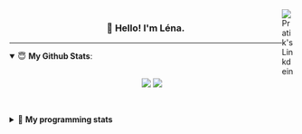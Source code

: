 <!--
<a href="https://twitter.com" target="_blank" rel="nofollow">
 <img align="right" alt="Pratik's Twitter" width="22px" src="https://cdn.jsdelivr.net/npm/simple-icons@v3/icons/twitter.svg" />
</a> 

-->
<a href="https://www.linkedin.com/in/lenagiacalone/" target="_blank" rel="nofollow">
 <img align="right" alt="Pratik's Linkdein" width="22px" src="https://cdn.jsdelivr.net/npm/simple-icons@v3/icons/linkedin.svg" />
</a>



<h3 align="center">👋 Hello! I'm Léna.</h3>

---

<!--
**lgiacalo/lgiacalo** is a ✨ _special_ ✨ repository because its `README.md` (this file) appears on your GitHub profile.

Here are some ideas to get you started:

- 🔭 I’m currently working on ...
- 🌱 I’m currently learning ...
- 👯 I’m looking to collaborate on ...
- 🤔 I’m looking for help with ...
- 💬 Ask me about ...
- 📫 How to reach me: ...
- 😄 Pronouns: ...
- ⚡ Fun fact: ...
-->

<details open>
 <summary> 😇 <b>My Github Stats</b>: </summary>
<br>
<p align = "center">
  <img src = "https://github-readme-stats.vercel.app/api?username=lgiacalo&show_icons=true&theme=nord" width="420">
  <img src = "https://github-readme-stats.vercel.app/api/top-langs/?username=lgiacalo&layout=compact&theme=nord">
</p>
 
<br>
<p align = "center">
  <imp src = "https://github-readme-stats.vercel.app/api/wakatime?username=lgiacalo&theme=nord">
</p>

</details>

<details>
 <summary>🤖 <b>My programming stats</b></summary>
 <br>
 
<!--START_SECTION:waka-->
![Lines of code](https://img.shields.io/badge/From%20Hello%20World%20I%27ve%20Written-881%20Thousand%20lines%20of%20code-blue)

**🐱 My GitHub Data** 

> 🏆 1,080 Contributions in the Year 2021
 > 
> 📦 297.6 kB Used in GitHub's Storage 
 > 
> 🚫 Not Opted to Hire
 > 
> 📜 44 Public Repositories 
 > 
> 🔑 34 Private Repositories  
 > 
**I'm an Early 🐤** 

```text
🌞 Morning    131 commits    █████░░░░░░░░░░░░░░░░░░░░   21.41% 
🌆 Daytime    313 commits    ████████████░░░░░░░░░░░░░   51.14% 
🌃 Evening    161 commits    ██████░░░░░░░░░░░░░░░░░░░   26.31% 
🌙 Night      7 commits      ░░░░░░░░░░░░░░░░░░░░░░░░░   1.14%

```
📅 **I'm Most Productive on Thursday** 

```text
Monday       90 commits     ███░░░░░░░░░░░░░░░░░░░░░░   14.71% 
Tuesday      62 commits     ██░░░░░░░░░░░░░░░░░░░░░░░   10.13% 
Wednesday    129 commits    █████░░░░░░░░░░░░░░░░░░░░   21.08% 
Thursday     135 commits    █████░░░░░░░░░░░░░░░░░░░░   22.06% 
Friday       69 commits     ██░░░░░░░░░░░░░░░░░░░░░░░   11.27% 
Saturday     23 commits     █░░░░░░░░░░░░░░░░░░░░░░░░   3.76% 
Sunday       104 commits    ████░░░░░░░░░░░░░░░░░░░░░   16.99%

```


📊 **This Week I Spent My Time On** 

```text
⌚︎ Time Zone: Europe/Paris

💬 Programming Languages: 
JavaScript               22 hrs 42 mins      ██████████████████████░░░   89.42% 
Markdown                 1 hr 10 mins        █░░░░░░░░░░░░░░░░░░░░░░░░   4.63% 
Other                    54 mins             █░░░░░░░░░░░░░░░░░░░░░░░░   3.6% 
Bash                     28 mins             ░░░░░░░░░░░░░░░░░░░░░░░░░   1.87% 
YAML                     6 mins              ░░░░░░░░░░░░░░░░░░░░░░░░░   0.44%

🔥 Editors: 
VS Code                  25 hrs 23 mins      █████████████████████████   100.0%

🐱‍💻 Projects: 
pappers-engine           21 hrs 34 mins      █████████████████████░░░░   84.96% 
Work                     1 hr 32 mins        █░░░░░░░░░░░░░░░░░░░░░░░░   6.1% 
augmentation_capital     53 mins             █░░░░░░░░░░░░░░░░░░░░░░░░   3.53% 
testMDS                  49 mins             ░░░░░░░░░░░░░░░░░░░░░░░░░   3.23% 
pappers-importers        32 mins             ░░░░░░░░░░░░░░░░░░░░░░░░░   2.15%

💻 Operating System: 
Mac                      25 hrs 23 mins      █████████████████████████   100.0%

```

**I Mostly Code in C** 

```text
C                        26 repos            ████████░░░░░░░░░░░░░░░░░   32.1% 
JavaScript               16 repos            █████░░░░░░░░░░░░░░░░░░░░   19.75% 
HTML                     8 repos             ██░░░░░░░░░░░░░░░░░░░░░░░   9.88% 
Shell                    8 repos             ██░░░░░░░░░░░░░░░░░░░░░░░   9.88% 
C++                      4 repos             █░░░░░░░░░░░░░░░░░░░░░░░░   4.94%

```


**Timeline**

![Chart not found](https://raw.githubusercontent.com/lgiacalo/lgiacalo/main/charts/bar_graph.png) 


 Last Updated on 07/12/2021
<!--END_SECTION:waka-->

</details>
